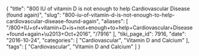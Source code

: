 {
    "title": "800 IU of vitamin D is not enough to help Cardiovascular Disease (found again)",
    "slug": "800-iu-of-vitamin-d-is-not-enough-to-help-cardiovascular-disease-found-again",
    "aliases": [
        "/800+IU+of+vitamin+D+is+not+enough+to+help+Cardiovascular+Disease+found+again+\u2013+Oct+2016",
        "/7916"
    ],
    "tiki_page_id": 7916,
    "date": "2016-10-24",
    "categories": [
        "Cardiovascular",
        "Vitamin D and Calcium"
    ],
    "tags": [
        "Cardiovascular",
        "Vitamin D and Calcium"
    ]
}